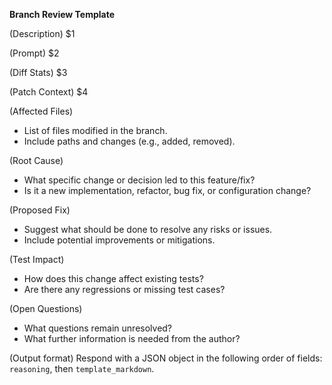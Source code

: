 <!-- $1=description, $2=prompt, $3=diff stats command, $4=patch context command, $5=affected files, $6=root cause, $7=proposed fix -->

**Branch Review Template**

(Description)
$1

(Prompt)
$2

(Diff Stats)
$3

(Patch Context)
$4

(Affected Files)
- List of files modified in the branch.
- Include paths and changes (e.g., added, removed).

(Root Cause)
- What specific change or decision led to this feature/fix?
- Is it a new implementation, refactor, bug fix, or configuration change?

(Proposed Fix)
- Suggest what should be done to resolve any risks or issues.
- Include potential improvements or mitigations.

(Test Impact)
- How does this change affect existing tests?
- Are there any regressions or missing test cases?

(Open Questions)
- What questions remain unresolved?
- What further information is needed from the author?

(Output format)
Respond with a JSON object in the following order of fields: `reasoning`, then `template_markdown`.
